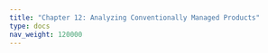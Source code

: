 ```yaml
---
title: "Chapter 12: Analyzing Conventionally Managed Products"
type: docs
nav_weight: 120000
---
```

